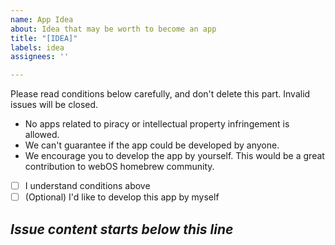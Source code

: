 ```yaml
---
name: App Idea
about: Idea that may be worth to become an app
title: "[IDEA]"
labels: idea
assignees: ''

---
```


Please read conditions below carefully, and don't delete this part. Invalid issues will be closed.

* No apps related to piracy or intellectual property infringement is allowed.
* We can't guarantee if the app could be developed by anyone.
* We encourage you to develop the app by yourself. This would be a great contribution to webOS homebrew community.

- [ ] I understand conditions above
- [ ] (Optional) I'd like to develop this app by myself

*Issue content starts below this line*
---
